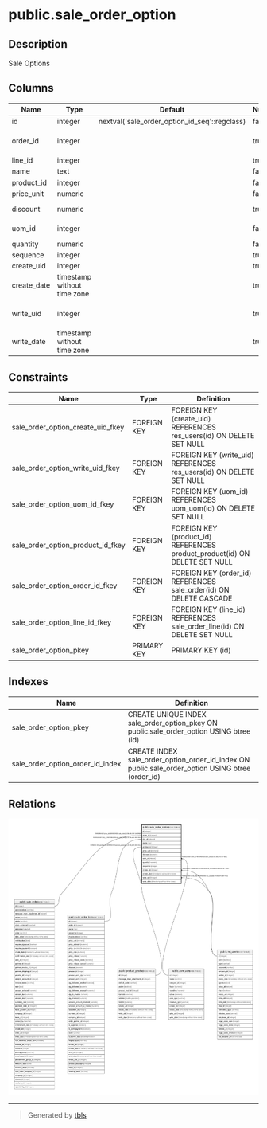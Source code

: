 # public.sale_order_option

## Description

Sale Options

## Columns

| Name | Type | Default | Nullable | Children | Parents | Comment |
| ---- | ---- | ------- | -------- | -------- | ------- | ------- |
| id | integer | nextval('sale_order_option_id_seq'::regclass) | false |  |  |  |
| order_id | integer |  | true |  | [public.sale_order](public.sale_order.md) | Sales Order Reference |
| line_id | integer |  | true |  | [public.sale_order_line](public.sale_order_line.md) | Line |
| name | text |  | false |  |  | Description |
| product_id | integer |  | false |  | [public.product_product](public.product_product.md) | Product |
| price_unit | numeric |  | false |  |  | Unit Price |
| discount | numeric |  | true |  |  | Discount (%) |
| uom_id | integer |  | false |  | [public.uom_uom](public.uom_uom.md) | Unit of Measure  |
| quantity | numeric |  | false |  |  | Quantity |
| sequence | integer |  | true |  |  | Sequence |
| create_uid | integer |  | true |  | [public.res_users](public.res_users.md) | Created by |
| create_date | timestamp without time zone |  | true |  |  | Created on |
| write_uid | integer |  | true |  | [public.res_users](public.res_users.md) | Last Updated by |
| write_date | timestamp without time zone |  | true |  |  | Last Updated on |

## Constraints

| Name | Type | Definition |
| ---- | ---- | ---------- |
| sale_order_option_create_uid_fkey | FOREIGN KEY | FOREIGN KEY (create_uid) REFERENCES res_users(id) ON DELETE SET NULL |
| sale_order_option_write_uid_fkey | FOREIGN KEY | FOREIGN KEY (write_uid) REFERENCES res_users(id) ON DELETE SET NULL |
| sale_order_option_uom_id_fkey | FOREIGN KEY | FOREIGN KEY (uom_id) REFERENCES uom_uom(id) ON DELETE SET NULL |
| sale_order_option_product_id_fkey | FOREIGN KEY | FOREIGN KEY (product_id) REFERENCES product_product(id) ON DELETE SET NULL |
| sale_order_option_order_id_fkey | FOREIGN KEY | FOREIGN KEY (order_id) REFERENCES sale_order(id) ON DELETE CASCADE |
| sale_order_option_line_id_fkey | FOREIGN KEY | FOREIGN KEY (line_id) REFERENCES sale_order_line(id) ON DELETE SET NULL |
| sale_order_option_pkey | PRIMARY KEY | PRIMARY KEY (id) |

## Indexes

| Name | Definition |
| ---- | ---------- |
| sale_order_option_pkey | CREATE UNIQUE INDEX sale_order_option_pkey ON public.sale_order_option USING btree (id) |
| sale_order_option_order_id_index | CREATE INDEX sale_order_option_order_id_index ON public.sale_order_option USING btree (order_id) |

## Relations

![er](public.sale_order_option.svg)

---

> Generated by [tbls](https://github.com/k1LoW/tbls)
